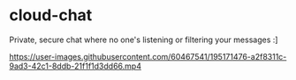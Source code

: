 # cloud-chat
Private, secure chat where no one's listening or filtering your messages :]

https://user-images.githubusercontent.com/60467541/195171476-a2f8311c-9ad3-42c1-8ddb-21f1f1d3dd66.mp4

